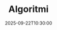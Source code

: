 ---
type: lecture
date: 2025-09-22T10:30:00
title: Algoritmi
thumbnail: /static_files/presentations/lec.jpg
links:
    - url: static_files/lectures/algoritmica/1.pdf
      name: slides
    
    - url: static_files/lectures/algoritmica/1.pdf
      name: notebook
    
hide_from_announcments: true
---